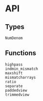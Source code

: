 # API

## Types

```@docs
NumDenom
```

## Functions

```@docs
highpass
indmin_mismatch
maxshift
mismatcharrays
ratio
separate
paddedview
trimmedview
```
